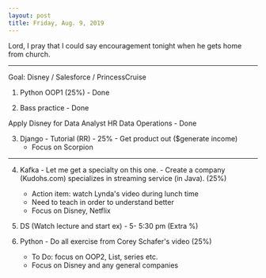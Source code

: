 ```yaml
---
layout: post
title: Friday, Aug. 9, 2019
---
```


Lord, I pray that I could say encouragement tonight when he gets home from church.
  
-------------------

Goal: Disney / Salesforce / PrincessCruise 

1. Python OOP1 (25%) - Done


2. Bass practice - Done

Apply Disney for Data Analyst HR Data Operations - Done


3. Django - Tutorial (RR) - 25% - Get product out ($generate income)
     - Focus on Scorpion
  
-------------------

4. Kafka - Let me get a specialty on this one. - Create a company (Kudohs.com) specializes in streaming service (in Java). (25%)
     - Action item: watch Lynda's video during lunch time
     - Need to teach in order to understand better
     - Focus on Disney, Netflix


5. DS (Watch lecture and start ex) - 5- 5:30 pm (Extra %)


6. Python - Do all exercise from Corey Schafer's video (25%)
     - To Do: focus on OOP2, List, series etc.
     - Focus on Disney and any general companies

